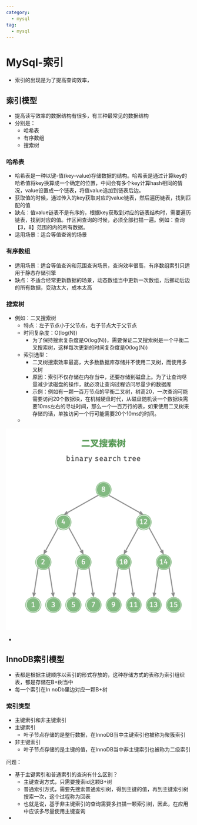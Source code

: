 ```yaml
---
category:
  - mysql
tag:
  - mysql
---
```

# MySql-索引

- 索引的出现是为了提高查询效率，

## 索引模型

- 提高读写效率的数据结构有很多，有三种最常见的数据结构
- 分别是：
  - 哈希表
  - 有序数组
  - 搜索树

### 哈希表

- 哈希表是一种以键-值(key-value)存储数据的结构。哈希表是通过计算key的哈希值将key换算成一个确定的位置，中间会有多个key计算hash相同的情况，value设置成一个链表，将值value追加到链表后边。
- 获取值的时候，通过传入的key获取对应的value链表，然后遍历链表，找到匹配的值
- 缺点：值value链表不是有序的，根据key获取到对应的链表结构时，需要遍历链表，找到对应的值。作区间查询的时候，必须全部扫描一遍。例如：查询【3，8】范围的内的所有数据。
- 适用场景：适合等值查询的场景

### 有序数组

- 适用场景：适合等值查询和范围查询场景，查询效率很高，有序数组索引只适用于静态存储引擎
- 缺点：不适合经常更新数据的场景，动态数组当中更新一次数组，后挪动后边的所有数据，变动太大，成本太高

### 搜索树

- 例如：二叉搜索树
  - 特点：左子节点小于父节点，右子节点大于父节点
  - 时间复杂度：O(log(N))
    - 为了保持搜索复杂度是O(log(N))，需要保证二叉搜索树是一个平衡二叉搜索树，这样每次更新的时间复杂度是O(log(N))
  - 索引选型：
    - 二叉树搜索效率最高，大多数数据库存储并不使用二叉树，而使用多叉树
    - 原因：索引不仅存储在内存当中，还要存储到磁盘上。为了让查询尽量减少读磁盘的操作，就必须让查询过程访问尽量少的数据库
    - 示例：例如有一颗一百万节点的平衡二叉树，树高20，一次查询可能需要访问20个数据块，在机械硬盘时代，从磁盘随机读一个数据块需要10ms左右的寻址时间，那么一个一百万行的表，如果使用二叉树来存储的话，单独访问一个行可能需要20个10ms的时间。
  - 

![image-20231022183318951](./images/image-20231022183318951.png)

- 

## InnoDB索引模型

- 表都是根据主键顺序以索引的形式存放的，这种存储方式的表称为索引组织表，都是存储在B+树当中
- 每一个索引在In noDb里边对应一颗B+树

### 索引类型

- 主键索引和非主键索引
- 主键索引
  - 叶子节点存储的是整行数据，在InnoDB当中主键索引也被称为聚簇索引
- 非主键索引
  - 叶子节点存储的是主键的值，在InnoDB当中非主键索引也被称为二级索引

问题：

- 基于主键索引和普通索引的查询有什么区别？
  - 主键查询方式，只需要搜索id这颗B+树
  - 普通索引方式，需要先搜索普通索引树，得到主键的值，再到主键索引树搜索一次，这个过程称为回表
  - 也就是说，基于非主键索引的查询需要多扫描一颗索引树，因此，在应用中应该多尽量使用主键查询
- 
